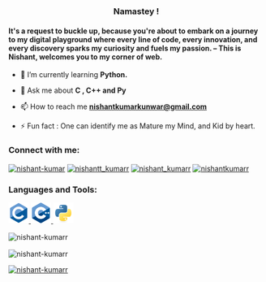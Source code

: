 <h3 align="center"> Namastey ! </h3>
<h4 align="left">It's a request to buckle up, because you're about to embark on a journey to my digital playground where every line of code, every innovation, and every discovery sparks my curiosity and fuels my passion. – This is Nishant, welcomes you to my corner of web.</h4>



- 🌱 I’m currently learning **Python.**

- 💬 Ask me about **C , C++ and Py**

- 📫 How to reach me **nishantkumarkunwar@gmail.com**

- ⚡ Fun fact : One can identify me as Mature my Mind, and Kid by heart.

<h3 align="left">Connect with me:</h3>
<p align="left">
<a href="https://www.leetcode.com/nishant-kumar" target="blank"><img align="center" src="https://raw.githubusercontent.com/rahuldkjain/github-profile-readme-generator/master/src/images/icons/Social/leet-code.svg" alt="nishant-kumar" height="30" width="40" /></a>
<a href="https://www.hackerrank.com/nishantt_kumarr" target="blank"><img align="center" src="https://cdn.iconscout.com/icon/free/png-256/free-hackerrank-3772723-3147023.png" alt="nishantt_kumarr" height="40" width="35" /></a>
<a href="https://www.codechef.com/users/nishant_kumarr" target="blank"><img align="center" src="https://camo.githubusercontent.com/1a2d9d50827855dea27dc8dddaf19884b9ebc1db2a6c15d416b8b60d44e79229/68747470733a2f2f696d672e69636f6e73382e636f6d2f3f73697a653d3531322669643d4f345345655836364259386f26666f726d61743d706e67" alt="nishant_kumarr" height="40" width="35" /></a>
<a href="https://linkedin.com/in/nishantkumarr" target="blank"><img align="center" src="https://raw.githubusercontent.com/rahuldkjain/github-profile-readme-generator/master/src/images/icons/Social/linked-in-alt.svg" alt="nishantkumarr" height="30" width="40" /></a>

</p>

<h3 align="left">Languages and Tools:</h3>
<p align="left"> <a href="https://www.cprogramming.com/" target="_blank" rel="noreferrer"> <img src="https://raw.githubusercontent.com/devicons/devicon/master/icons/c/c-original.svg" alt="c" width="40" height="40"/> </a> <a href="https://www.w3schools.com/cpp/" target="_blank" rel="noreferrer"> <img src="https://raw.githubusercontent.com/devicons/devicon/master/icons/cplusplus/cplusplus-original.svg" alt="cplusplus" width="40" height="40"/> </a> <a href="https://www.python.org" target="_blank" rel="noreferrer"> <img src="https://raw.githubusercontent.com/devicons/devicon/master/icons/python/python-original.svg" alt="python" width="40" height="40"/> </a> </p>

<p><img align="center" src="https://github-readme-stats.vercel.app/api/top-langs?username=nishant-kumarr&show_icons=true&locale=en&layout=compact" alt="nishant-kumarr" /></p>

<p><img align="center" src="https://github-readme-streak-stats.herokuapp.com/?user=nishant-kumarr&" alt="nishant-kumarr" /></p>

<p align="left"> <a href="https://github.com/ryo-ma/github-profile-trophy"><img src="https://github-profile-trophy.vercel.app/?username=nishant-kumarr" alt="nishant-kumarr" /></a> </p>
